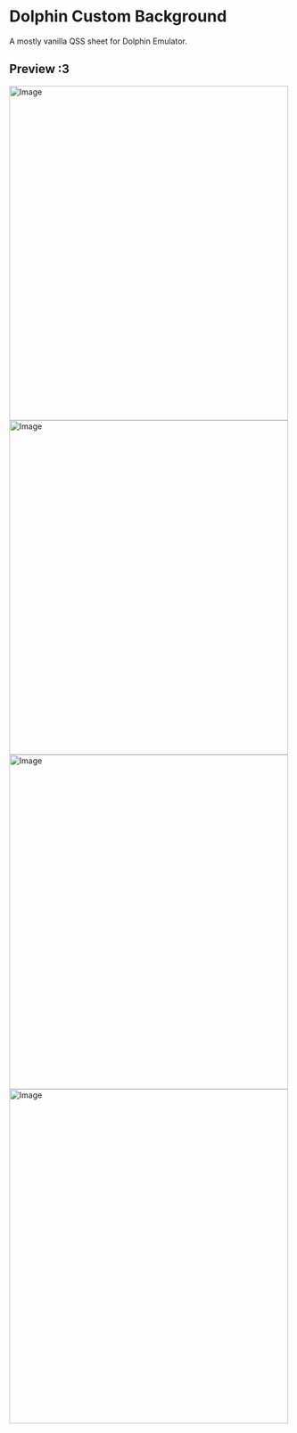 # Dolphin Custom Background
A mostly vanilla QSS sheet for Dolphin Emulator.

## Preview :3
<img width="500" height="600" alt="Image" src="https://github.com/user-attachments/assets/75c4e3f9-6f0f-4653-ac6e-136533776219" />
<img width="500" height="600" alt="Image" src="https://github.com/user-attachments/assets/0464eec8-ec0a-4d0e-8bc7-eabc42af1dac" />
<img width="500" height="600" alt="Image" src="https://github.com/user-attachments/assets/cad89247-355f-4ce3-b857-540bc62e324e" />
<img width="500" height="600" alt="Image" src="https://github.com/user-attachments/assets/61ad0ebe-1174-483f-a8ab-9df91b6ff88d" />

